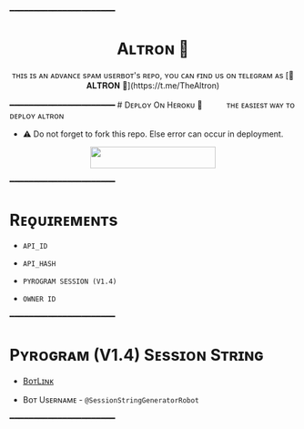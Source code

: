 ━━━━━━━━━━━━━━━━━━━━━━
<h1 align="center"> Aʟᴛʀᴏɴ 🖤 </h1>

<p align="center">
ᴛʜɪs ɪs ᴀɴ ᴀᴅᴠᴀɴᴄᴇ sᴘᴀᴍ ᴜsᴇʀʙᴏᴛ's ʀᴇᴘᴏ, 
ʏᴏᴜ ᴄᴀɴ ғɪɴᴅ ᴜs ᴏɴ ᴛᴇʟᴇɢʀᴀᴍ ᴀs  [🖤 𝐀𝐋𝐓𝐑𝐎𝐍 🖤](https://t.me/TheAltron)
</p>
━━━━━━━━━━━━━━━━━━━━━━
# Dᴇᴘʟᴏʏ Oɴ Hᴇʀᴏᴋᴜ​ 🚀
ㅤㅤㅤᴛʜᴇ ᴇᴀsɪᴇsᴛ ᴡᴀʏ ᴛᴏ ᴅᴇᴘʟᴏʏ ᴀʟᴛʀᴏɴ​

- ⚠️ Do not forget to fork this repo. Else error can occur in deployment.

<p align="center"><a href="https://dashboard.heroku.com/new?template=https://github.com/ExoticHero/AltSpam"> <img src="https://img.shields.io/badge/Deploy%20To%20Heroku-cyan?style=for-the-badge&logo=heroku" width="220" height="38.45"/></a></p>
━━━━━━━━━━━━━━━━━━━━━━

# Rᴇǫᴜɪʀᴇᴍᴇɴᴛs

- `API_ID`

- `API_HASH`

- `PYROGRAM SESSION (V1.4)`

- `OWNER ID`

━━━━━━━━━━━━━━━━━━━━━━


# Pʏʀᴏɢʀᴀᴍ (V1.4) Sᴇssɪᴏɴ Sᴛʀɪɴɢ

- [BᴏᴛLɪɴᴋ](https://t.me/SessionStringGeneratorRobot)

- Bᴏᴛ Usᴇʀɴᴀᴍᴇ - `@SessionStringGeneratorRobot`

━━━━━━━━━━━━━━━━━━━━━━
